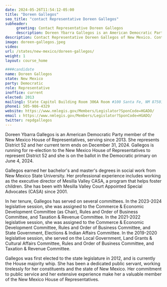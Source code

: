 ```yaml
---
date: 2024-05-26T11:54:12-05:00
title: "Doreen Gallegos"
seo_title: "contact Representative Doreen Gallegos"
subheader:
     greeting: Contact Representative Doreen Gallegos
     description: Doreen Ybarra Gallegos is an American Democratic Party member of the New Mexico House of Representatives, serving since 2013. She represents District 52 and her current term ends on December 31, 2024.
description: Contact Representative Doreen Gallegos of New Mexico. Contact information for Doreen Gallegos includes email address, phone number, and mailing address.
image: doreen-gallegos.jpeg
video:
url: /states/new-mexico/doreen-gallegos/
weight: 1
layout: course_home

####candidate
name: Doreen Gallegos
state: New Mexico
party: Democratic
role: Representative
inoffice: current
elected: 2013
mailing1: State Capitol Building Room 306A Room #100 Santa Fe, NM 87501
phone1: 505-986-4329
website: https://www.nmlegis.gov/Members/Legislator?SponCode=HGADO/
email : https://www.nmlegis.gov/Members/Legislator?SponCode=HGADO/
twitter: repdgallegos
---
```

Doreen Ybarra Gallegos is an American Democratic Party member of the New Mexico House of Representatives, serving since 2013. She represents District 52 and her current term ends on December 31, 2024. Gallegos is running for re-election to the New Mexico House of Representatives to represent District 52 and she is on the ballot in the Democratic primary on June 4, 2024.

Gallegos earned her bachelor's and master's degrees in social work from New Mexico State University. Her professional experience includes working as the executive director of Mesilla Valley CASA, a program that helps foster children. She has been with Mesilla Valley Court Appointed Special Advocates (CASA) since 2001.

In her tenure, Gallegos has served on several committees. In the 2023-2024 legislative session, she was assigned to the Commerce & Economic Development Committee (as Chair), Rules and Order of Business Committee, and Taxation & Revenue Committee. In the 2021-2022 legislative session, she was assigned to the Commerce & Economic Development Committee, Rules and Order of Business Committee, and State Government, Elections & Indian Affairs Committee. In the 2019-2020 legislative session, she served on the Local Government, Land Grants & Cultural Affairs Committee, Rules and Order of Business Committee, and Taxation & Revenue Committee.

Gallegos was first elected to the state legislature in 2012, and is currently the House majority whip. She has been a dedicated public servant, working tirelessly for her constituents and the state of New Mexico. Her commitment to public service and her extensive experience make her a valuable member of the New Mexico House of Representatives.
